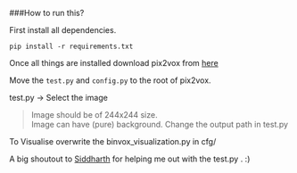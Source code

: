 ###How to run this?

First install all dependencies.

`pip install -r requirements.txt`

Once all things are installed download pix2vox from [here](https://github.com/hzxie/Pix2Vox)

Move the `test.py` and `config.py` to the root of pix2vox.

test.py -> Select the image


>Image should be of 244x244 size.   
>Image can have (pure) background. 
>Change the output path in test.py

To Visualise
overwrite the binvox_visualization.py in cfg/

A big shoutout to [Siddharth](https://github.com/siddharth1712/) for helping me out with the test.py . :)